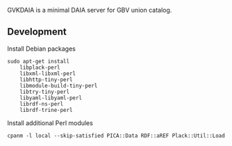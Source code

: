 GVKDAIA is a minimal DAIA server for GBV union catalog.

## Development

Install Debian packages

    sudo apt-get install
        libplack-perl
        libxml-libxml-perl
        libhttp-tiny-perl
        libmodule-build-tiny-perl
        libtry-tiny-perl
        libyaml-libyaml-perl
        librdf-ns-perl
        librdf-trine-perl

Install additional Perl modules

    cpanm -l local --skip-satisfied PICA::Data RDF::aREF Plack::Util::Load 
